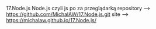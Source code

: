 17.Node.js
Node.js czyli js po za przeglądarką
repository --> https://github.com/MichalAW/17.Node.js.git
site -->  https://michalaw.github.io/17.Node.js/
